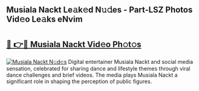 ## Musiala Nackt Le𝚊k𝚎d N𝚞𝚍es - Part-LSZ Photos Vid𝚎o Le𝚊ks eNvim

# <h2><a href="http://fba09u.evod.top/?m=Musiala+Nackt">🔗 👉🔴 Musiala Nackt Vid𝚎o Ph𝚘t𝚘s</a></h2>

[![Musiala Nackt N𝚞d𝚎s](https://i.imgur.com/8V9OHl7.gif)](http://fba09u.evod.top/?m=Musiala+Nackt)
Digital entertainer Musiala Nackt and social media sensation, celebrated for sharing dance and lifestyle themes through viral dance challenges and brief videos. The media plays Musiala Nackt a significant role in shaping the perception of public figures. 
